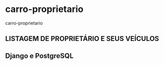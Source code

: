 # carro-proprietario
carro-proprietario

## LISTAGEM DE PROPRIETÁRIO E SEUS VEÍCULOS

## Django e PostgreSQL 
